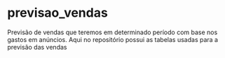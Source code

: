 # previsao_vendas
Previsão de vendas que teremos em determinado período com base nos gastos em anúncios.
Aqui no repositório possui as tabelas usadas  para a previsão das vendas
